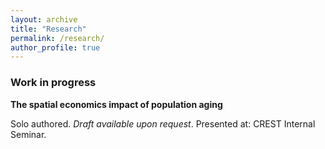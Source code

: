```yaml
---
layout: archive
title: "Research"
permalink: /research/
author_profile: true
---
```


### Work in progress

**The spatial economics impact of population aging**

Solo authored. *Draft available upon request*. Presented at: CREST Internal Seminar.
